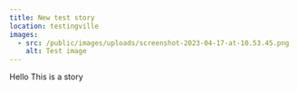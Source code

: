 ```yaml
---
title: New test story
location: testingville
images:
  - src: /public/images/uploads/screenshot-2023-04-17-at-10.53.45.png
    alt: Test image
---
```

Hello This is a story